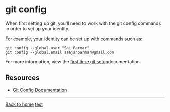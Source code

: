 # git config

When first setting up git, you'll need to work with the git config commands in order to set up your identity.

For example, your identity can be set up with commands such as:

```
git config --global.user "Saj Parmar"
git config --global.email saajanparmar@gmail.com
```

For more information, view the [first time git setup](https://git-scm.com/book/en/v2/Getting-Started-First-Time-Git-Setup)documentation.

## Resources

- [Git Config Documentation](https://git-scm.com/docs/git-config)

---

[Back to home](../README.md)
[test](../README.md)